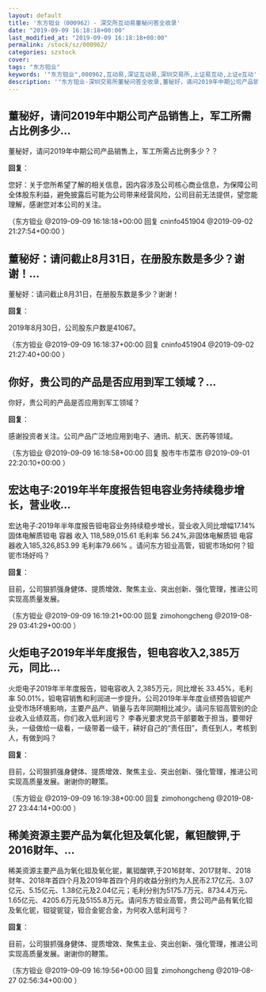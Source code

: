 ```yaml
---
layout: default
title: '东方钽业（000962）- 深交所互动易董秘问答全收录'
date: "2019-09-09 16:18:18+00:00"
last_modified_at: "2019-09-09 16:18:18+00:00"
permalink: /stock/sz/000962/
categories: szstock
cover: 
tags: "东方钽业"
keywords: '"东方钽业",000962,互动易,深证互动易,深圳交易所,上证易互动,上证e互动'
description: '"东方钽业-深圳交易所董秘问答全收录,董秘好，请问2019年中期公司产品销售上，军工所需占比例多少？？"'
---
```


## 董秘好，请问2019年中期公司产品销售上，军工所需占比例多少...

董秘好，请问2019年中期公司产品销售上，军工所需占比例多少？？

**回复**：

您好：关于您所希望了解的相关信息，因内容涉及公司核心商业信息，为保障公司全体股东利益，避免披露后可能为公司带来经营风险，公司目前无法提供，望您能理解，感谢您对本公司的关注。 

（东方钽业  @2019-09-09 16:18:18+00:00 回复 cninfo451904  @2019-09-02 21:27:54+00:00 ）

## 董秘好：请问截止8月31日，在册股东数是多少？谢谢！...

董秘好：请问截止8月31日，在册股东数是多少？谢谢！

**回复**：

2019年8月30日，公司股东户数是41067。 

（东方钽业  @2019-09-09 16:18:37+00:00 回复 cninfo451904  @2019-09-02 21:27:40+00:00 ）

## 你好，贵公司的产品是否应用到军工领域？...

你好，贵公司的产品是否应用到军工领域？

**回复**：

感谢投资者关注。公司产品广泛地应用到电子、通讯、航天、医药等领域。 

（东方钽业  @2019-09-09 16:18:58+00:00 回复 股市牛市菜市  @2019-09-01 22:20:10+00:00 ）

## 宏达电子:2019年半年度报告钽电容业务持续稳步增长，营业收...

宏达电子:2019年半年度报告钽电容业务持续稳步增长，营业收入同比增幅17.14%固体电解质钽电 容器 收入 118,589,015.61 毛利率  56.24%,非固体电解质钽 电容器收入185,326,853.99 毛利率79.66% 。请问东方钽业高管，钽铌市场如何？钽铌市场好吗？

**回复**：

目前，公司狠抓强身健体、提质增效、聚焦主业、突出创新、强化管理，推进公司实现高质量发展。 

（东方钽业  @2019-09-09 16:19:21+00:00 回复 zimohongcheng  @2019-08-29 03:41:29+00:00 ）

## 火炬电子2019年半年度报告，钽电容收入2,385万元，同比...

火炬电子2019年半年度报告，钽电容收入 2,385万元，同比增长 33.45%，毛利率 50.01%，钽电容销售和利润进一步提升。公司2019年半年度业绩预告钽铌产业受市场环境影响，主要产品产、销量与去年同期相比减少。请问东钽高管别的企业收入业绩双高，你们收入低利润亏？  李春光要求党员干部要敢于担当，要带好头，一级做给一级看，一级带着一级干，耕好自己的“责任田”，责任到人，考核到人，有做到吗？

**回复**：

目前，公司狠抓强身健体、提质增效、聚焦主业、突出创新、强化管理，推进公司实现高质量发展。谢谢你的鞭策。 

（东方钽业  @2019-09-09 16:19:38+00:00 回复 zimohongcheng  @2019-08-27 23:44:14+00:00 ）

## 稀美资源主要产品为氧化钽及氧化铌，氟钽酸钾,于2016财年、...

稀美资源主要产品为氧化钽及氧化铌，氟钽酸钾,于2016财年、2017财年、2018财年、2018年首四个月及2019年首四个月的收益分别约为人民币2.17亿元、3.07亿元、5.15亿元、1.38亿元及2.04亿元；毛利分别为5175.7万元、8734.4万元、1.65亿元、4205.6万元及5155.8万元。请问东方钽业高管，贵公司产品有氧化钽及氧化铌，钽锭铌锭，钽合金铌合金，为何收入低利润亏？

**回复**：

目前，公司狠抓强身健体、提质增效、聚焦主业、突出创新、强化管理，推进公司实现高质量发展。谢谢你的鞭策。 

（东方钽业  @2019-09-09 16:19:56+00:00 回复 zimohongcheng  @2019-08-27 02:56:34+00:00 ）


